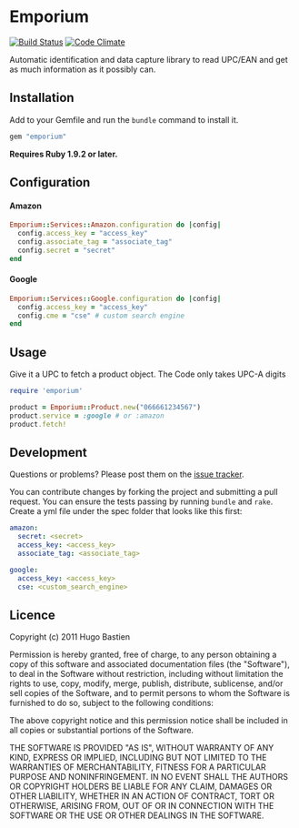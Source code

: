 # Emporium

[![Build Status](https://travis-ci.org/hugobast/emporium.png?branch=master)](https://travis-ci.org/hugobast/emporium) [![Code Climate](https://codeclimate.com/github/hugobast/emporium.png)](https://codeclimate.com/github/hugobast/emporium)

Automatic identification and data capture library to read UPC/EAN and get as much information as it possibly can.


## Installation

Add to your Gemfile and run the `bundle` command to install it.

 ```ruby
 gem "emporium"
 ```

**Requires Ruby 1.9.2 or later.**


## Configuration

#### Amazon

 ```ruby
 Emporium::Services::Amazon.configuration do |config|
   config.access_key = "access_key"
   config.associate_tag = "associate_tag"
   config.secret = "secret"
 end
 ```

#### Google

 ```ruby
 Emporium::Services::Google.configuration do |config|
   config.access_key = "access_key"
   config.cme = "cse" # custom search engine
 end
 ```


## Usage

Give it a UPC to fetch a product object. The Code only takes UPC-A digits

 ```ruby
 require 'emporium'

 product = Emporium::Product.new("066661234567")
 product.service = :google # or :amazon
 product.fetch!
 ```


## Development

Questions or problems? Please post them on the [issue tracker](https://github.com/hugobast/emporium/issues). 

You can contribute changes by forking the project and submitting a pull request. You can ensure the tests passing by running `bundle` and `rake`. Create a yml file under the spec folder that looks like this first:

```yaml
amazon:
  secret: <secret>
  access_key: <access_key>
  associate_tag: <associate_tag>

google:
  access_key: <access_key>
  cse: <custom_search_engine>
```

## Licence

Copyright (c) 2011 Hugo Bastien

Permission is hereby granted, free of charge, to any person obtaining a copy of this software and associated documentation files (the "Software"), to deal in the Software without restriction, including without limitation the rights to use, copy, modify, merge, publish, distribute, sublicense, and/or sell copies of the Software, and to permit persons to whom the Software is furnished to do so, subject to the following conditions:

The above copyright notice and this permission notice shall be included in all copies or substantial portions of the Software.

THE SOFTWARE IS PROVIDED "AS IS", WITHOUT WARRANTY OF ANY KIND, EXPRESS OR IMPLIED, INCLUDING BUT NOT LIMITED TO THE WARRANTIES OF MERCHANTABILITY, FITNESS FOR A PARTICULAR PURPOSE AND NONINFRINGEMENT. IN NO EVENT SHALL THE AUTHORS OR COPYRIGHT HOLDERS BE LIABLE FOR ANY CLAIM, DAMAGES OR OTHER LIABILITY, WHETHER IN AN ACTION OF CONTRACT, TORT OR OTHERWISE, ARISING FROM, OUT OF OR IN CONNECTION WITH THE SOFTWARE OR THE USE OR OTHER DEALINGS IN THE SOFTWARE.